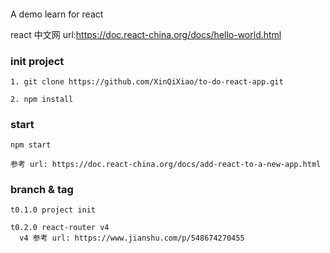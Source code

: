 ####
  A demo learn for react

  react 中文网 url:https://doc.react-china.org/docs/hello-world.html


  ### init project
    1. git clone https://github.com/XinQiXiao/to-do-react-app.git

    2. npm install 

  ### start

    npm start

    参考 url: https://doc.react-china.org/docs/add-react-to-a-new-app.html



  ### branch & tag

    t0.1.0 project init

    t0.2.0 react-router v4 
      v4 参考 url: https://www.jianshu.com/p/548674270455